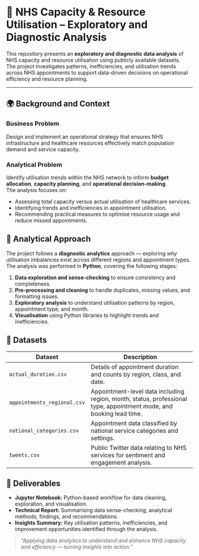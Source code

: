 # 🏥 NHS Capacity & Resource Utilisation – Exploratory and Diagnostic Analysis  

This repository presents an **exploratory and diagnostic data analysis** of NHS capacity and resource utilisation using publicly available datasets.  
The project investigates patterns, inefficiencies, and utilisation trends across NHS appointments to support data-driven decisions on operational efficiency and resource planning.  

---

## 🌍 Background and Context  

### Business Problem  
Design and implement an operational strategy that ensures NHS infrastructure and healthcare resources effectively match population demand and service capacity.  

### Analytical Problem  
Identify utilisation trends within the NHS network to inform **budget allocation**, **capacity planning**, and **operational decision-making**.  
The analysis focuses on:  
- Assessing total capacity versus actual utilisation of healthcare services.  
- Identifying trends and inefficiencies in appointment utilisation.  
- Recommending practical measures to optimise resource usage and reduce missed appointments.

## 🧠 Analytical Approach  

The project follows a **diagnostic analytics** approach — exploring *why* utilisation imbalances exist across different regions and appointment types.  
The analysis was performed in **Python**, covering the following stages:  
1. **Data exploration and sense-checking** to ensure consistency and completeness.  
2. **Pre-processing and cleaning** to handle duplicates, missing values, and formatting issues.  
3. **Exploratory analysis** to understand utilisation patterns by region, appointment type, and month.  
4. **Visualisation** using Python libraries to highlight trends and inefficiencies.


## 🧰 Datasets  

| Dataset | Description |
|----------|--------------|
| `actual_duration.csv` | Details of appointment duration and counts by region, class, and date. |
| `appointments_regional.csv` | Appointment-level data including region, month, status, professional type, appointment mode, and booking lead time. |
| `national_categories.csv` | Appointment data classified by national service categories and settings. |
| `tweets.csv` | Public Twitter data relating to NHS services for sentiment and engagement analysis. |


## 🧾 Deliverables  

- **Jupyter Notebook:** Python-based workflow for data cleaning, exploration, and visualisation.  
- **Technical Report:** Summarising data sense-checking, analytical methods, findings, and recommendations.  
- **Insights Summary:** Key utilisation patterns, inefficiencies, and improvement opportunities identified through the analysis.
  

> *“Applying data analytics to understand and enhance NHS capacity and efficiency — turning insights into action.”*
